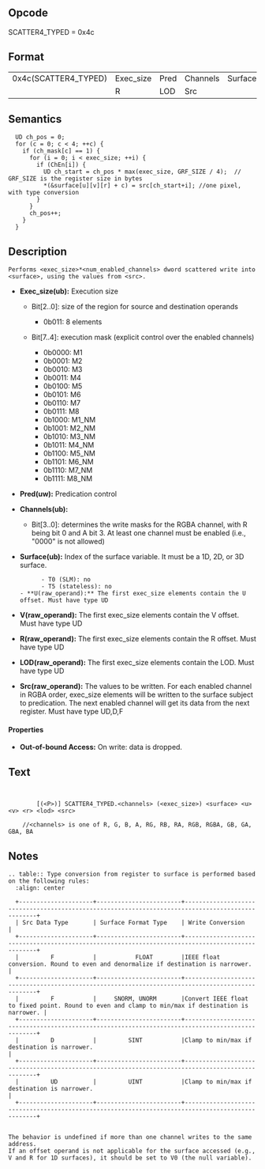 <!---======================= begin_copyright_notice ============================

Copyright (c) 2019-2021 Intel Corporation

Permission is hereby granted, free of charge, to any person obtaining a copy
of this software and associated documentation files (the "Software"),
to deal in the Software without restriction, including without limitation
the rights to use, copy, modify, merge, publish, distribute, sublicense,
and/or sell copies of the Software, and to permit persons to whom
the Software is furnished to do so, subject to the following conditions:

The above copyright notice and this permission notice shall be included
in all copies or substantial portions of the Software.

THE SOFTWARE IS PROVIDED "AS IS", WITHOUT WARRANTY OF ANY KIND, EXPRESS OR
IMPLIED, INCLUDING BUT NOT LIMITED TO THE WARRANTIES OF MERCHANTABILITY,
FITNESS FOR A PARTICULAR PURPOSE AND NONINFRINGEMENT. IN NO EVENT SHALL THE
AUTHORS OR COPYRIGHT HOLDERS BE LIABLE FOR ANY CLAIM, DAMAGES OR OTHER
LIABILITY, WHETHER IN AN ACTION OF CONTRACT, TORT OR OTHERWISE, ARISING
FROM, OUT OF OR IN CONNECTION WITH THE SOFTWARE OR THE USE OR OTHER DEALINGS
IN THE SOFTWARE.

============================= end_copyright_notice ==========================-->

 

## Opcode

  SCATTER4_TYPED = 0x4c

## Format

| | | | | | | |
| --- | --- | --- | --- | --- | --- | --- |
| 0x4c(SCATTER4_TYPED) | Exec_size | Pred | Channels | Surface | U | V |
|                      | R         | LOD  | Src      |         |   |   |


## Semantics




      UD ch_pos = 0;
      for (c = 0; c < 4; ++c) {
        if (ch_mask[c] == 1) {
          for (i = 0; i < exec_size; ++i) {
            if (ChEn[i]) {
              UD ch_start = ch_pos * max(exec_size, GRF_SIZE / 4);  // GRF_SIZE is the register size in bytes
              *(&surface[u][v][r] + c) = src[ch_start+i]; //one pixel, with type conversion
            }
          }
          ch_pos++;
        }
      }

## Description


    Performs <exec_size>*<num_enabled_channels> dword scattered write into <surface>, using the values from <src>.

- **Exec_size(ub):** Execution size
 
  - Bit[2..0]: size of the region for source and destination operands
 
    - 0b011:  8 elements 
  - Bit[7..4]: execution mask (explicit control over the enabled channels)
 
    - 0b0000:  M1 
    - 0b0001:  M2 
    - 0b0010:  M3 
    - 0b0011:  M4 
    - 0b0100:  M5 
    - 0b0101:  M6 
    - 0b0110:  M7 
    - 0b0111:  M8 
    - 0b1000:  M1_NM 
    - 0b1001:  M2_NM 
    - 0b1010:  M3_NM 
    - 0b1011:  M4_NM 
    - 0b1100:  M5_NM 
    - 0b1101:  M6_NM 
    - 0b1110:  M7_NM 
    - 0b1111:  M8_NM
- **Pred(uw):** Predication control

- **Channels(ub):** 
 
  - Bit[3..0]: determines the write masks for the RGBA channel, with R being bit 0 and A bit 3. At least one channel must be enabled (i.e., "0000" is not allowed)

- **Surface(ub):** Index of the surface variable.  It must be a 1D, 2D, or 3D surface.

            - T0 (SLM): no
            - T5 (stateless): no
      - **U(raw_operand):** The first exec_size elements contain the U offset. Must have type UD

- **V(raw_operand):** The first exec_size elements contain the V offset. Must have type UD

- **R(raw_operand):** The first exec_size elements contain the R offset. Must have type UD

- **LOD(raw_operand):** The first exec_size elements contain the LOD. Must have type UD

- **Src(raw_operand):**  The values to be written. For each enabled channel in RGBA order, exec_size elements will be written to the surface subject to predication. The next enabled channel will get its data from the next register. Must have type UD,D,F

#### Properties
- **Out-of-bound Access:** On write: data is dropped.


## Text
```
    

		[(<P>)] SCATTER4_TYPED.<channels> (<exec_size>) <surface> <u> <v> <r> <lod> <src>

    //<channels> is one of R, G, B, A, RG, RB, RA, RGB, RGBA, GB, GA, GBA, BA
```



## Notes




    .. table:: Type conversion from register to surface is performed based on the following rules:
      :align: center

      +---------------------+------------------------+--------------------------------------------------------------------------------------------------+
      | Src Data Type       | Surface Format Type    | Write Conversion                                                                                 |
      +---------------------+------------------------+--------------------------------------------------------------------------------------------------+
      |         F           |           FLOAT        |IEEE float conversion. Round to even and denormalize if destination is narrower.                  |
      +---------------------+------------------------+--------------------------------------------------------------------------------------------------+
      |         F           |     SNORM, UNORM       |Convert IEEE float to fixed point. Round to even and clamp to min/max if destination is narrower. |
      +---------------------+------------------------+--------------------------------------------------------------------------------------------------+
      |         D           |         SINT           |Clamp to min/max if destination is narrower.                                                      |
      +---------------------+------------------------+--------------------------------------------------------------------------------------------------+
      |         UD          |         UINT           |Clamp to min/max if destination is narrower.                                                      |
      +---------------------+------------------------+--------------------------------------------------------------------------------------------------+


    The behavior is undefined if more than one channel writes to the same address.
    If an offset operand is not applicable for the surface accessed (e.g., V and R for 1D surfaces), it should be set to V0 (the null variable).
